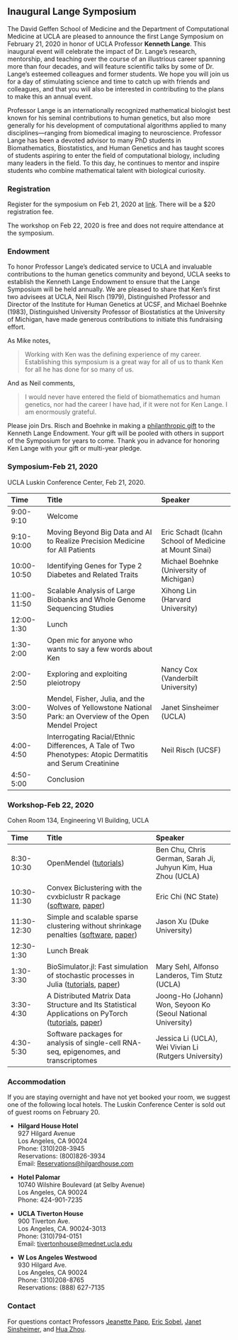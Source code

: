 ## Inaugural Lange Symposium

The David Geffen School of Medicine and the Department of Computational Medicine at UCLA are pleased to announce the first Lange Symposium on February 21, 2020 in honor of UCLA Professor **Kenneth Lange**. This inaugural event will celebrate the impact of Dr. Lange’s research, mentorship, and teaching over the course of an illustrious career spanning more than four decades, and will feature scientific talks by some of Dr. Lange’s esteemed colleagues and former students. We hope you will join us for a day of stimulating science and time to catch up with friends and colleagues, and that you will also be interested in contributing to the plans to make this an annual event.

Professor Lange is an internationally recognized mathematical biologist best known for his seminal contributions to human genetics, but also more generally for his development of computational algorithms applied to many disciplines—ranging from biomedical imaging to neuroscience. Professor Lange has been a devoted advisor to many PhD students in Biomathematics, Biostatistics, and Human Genetics and has taught scores of students aspiring to enter the field of computational biology, including many leaders in the field. To this day, he continues to mentor and inspire students who combine mathematical talent with biological curiosity.

### Registration

Register for the symposium on Feb 21, 2020 at [link](https://docs.google.com/forms/d/17DzSTQWib9Z1vsYPsweHzaS6CX39G_0Lsmc6NpNa8ZQ/edit?ts=5dc053e4). There will be a $20 registration fee. 

The workshop on Feb 22, 2020 is free and does not require attendance at the symposium.

### Endowment

To honor Professor Lange’s dedicated service to UCLA and invaluable contributions to the human genetics community and beyond, UCLA seeks to establish the Kenneth Lange Endowment to ensure that the Lange Symposium will be held annually. We are pleased to share that Ken’s first two advisees at UCLA, Neil Risch (1979), Distinguished Professor and Director of the Institute for Human Genetics at UCSF, and Michael Boehnke (1983), Distinguished University Professor of Biostatistics at the University of Michigan, have made generous contributions to initiate this fundraising effort.   

As Mike notes,  
> Working with Ken was the defining experience of my career. Establishing this symposium is a great way for all of us to thank Ken for all he has done for so many of us.   

And as Neil comments,  
> I would never have entered the field of biomathematics and human genetics, nor had the career I have had, if it were not for Ken Lange. I am enormously grateful.  

Please join Drs. Risch and Boehnke in making a [philanthropic gift](https://giving.ucla.edu/Campaign/Donate.aspx?SiteNum=3167&fund=64621O&code=M-19409) to the Kenneth Lange Endowment. Your gift will be pooled with others in support of the Symposium for years to come. Thank you in advance for honoring Ken Lange with your gift or multi-year pledge.

### Symposium-Feb 21, 2020 

UCLA Luskin Conference Center, Feb 21, 2020.

| Time | Title | Speaker |  
|:-----------|:------------|:------------|  
| 9:00-9:10 | Welcome | |  
| 9:10-10:00 | Moving Beyond Big Data and AI to Realize Precision Medicine for All Patients | Eric Schadt (Icahn School of Medicine at Mount Sinai) |  
| 10:00-10:50 | Identifying Genes for Type 2 Diabetes and Related Traits | Michael Boehnke (University of Michigan) |  
| 11:00-11:50 | Scalable Analysis of Large Biobanks and Whole Genome Sequencing Studies | Xihong Lin (Harvard University) |  
| 12:00-1:30 | Lunch | |  
| 1:30-2:00 | Open mic for anyone who wants to say a few words about Ken |  |  
| 2:00-2:50 | Exploring and exploiting pleiotropy | Nancy Cox (Vanderbilt University) |   
| 3:00-3:50 | Mendel, Fisher, Julia, and the Wolves of Yellowstone National Park: an Overview of the Open Mendel Project | Janet Sinsheimer (UCLA) |  
| 4:00-4:50 | Interrogating Racial/Ethnic Differences, A Tale of Two Phenotypes: Atopic Dermatitis and Serum Creatinine | Neil Risch (UCSF) |   
| 4:50-5:00 | Conclusion | |  

### Workshop-Feb 22, 2020

Cohen Room 134, Engineering VI Building, UCLA  

| Time | Title | Speaker |  
|:-----------|:------------|:------------|  
| 8:30-10:30 | OpenMendel ([tutorials](https://github.com/OpenMendel/LangeSymposium-ProgrammingWorkshop-20202022)) | Ben Chu, Chris German, Sarah Ji, Juhyun Kim, Hua Zhou (UCLA) |  
| 10:30-11:30 | Convex Biclustering with the cvxbiclustr R package ([software](https://cran.r-project.org/web/packages/cvxbiclustr/index.html), [paper](https://onlinelibrary.wiley.com/doi/abs/10.1111/biom.12540)) | Eric Chi (NC State) |  
| 11:30-12:30 | Simple and scalable sparse clustering without shrinkage penalties ([software](https://github.com/ZhiyueZ/SKFR), [paper](https://arxiv.org/abs/2002.08541)) | Jason Xu (Duke University) |  
| 12:30-1:30 | Lunch Break | |  
| 1:30-3:30 | BioSimulator.jl: Fast simulation of stochastic processes in Julia ([tutorials](https://github.com/alanderos91/LangeSymposium-BioSimulator), [paper](https://www.sciencedirect.com/science/article/abs/pii/S0169260718301822)) | Mary Sehl, Alfonso Landeros, Tim Stutz (UCLA) |  
| 3:30-4:30 | A Distributed Matrix Data Structure and Its Statistical Applications on PyTorch ([tutorials](https://github.com/kose-y/dist_stat), [paper](https://arxiv.org/abs/2001.01916)) | Joong-Ho (Johann) Won, Seyoon Ko (Seoul National University) |  
| 4:30-5:30 | Software packages for analysis of single-cell RNA-seq, epigenomes, and transcriptomes | Jessica Li (UCLA), Wei Vivian Li (Rutgers University) |  

### Accommodation

If you are staying overnight and have not yet booked your room, we suggest one of the following local hotels. The Luskin Conference Center is sold out of guest rooms on February 20.

- **Hilgard House Hotel**  
927 Hilgard Avenue  
Los Angeles, CA 90024  
Phone: (310)208-3945  
Reservations: (800)826-3934  
Email: Reservations@hilgardhouse.com  

- **Hotel Palomar**  
10740 Wilshire Boulevard (at Selby Avenue)  
Los Angeles, CA 90024  
Phone: 424-901-7235  

- **UCLA Tiverton House**  
900 Tiverton Ave.  
Los Angeles, CA. 90024-3013  
Phone: (310)794-0151  
Email: tivertonhouse@mednet.ucla.edu  

- **W Los Angeles Westwood**   
930 Hilgard Ave.  
Los Angeles, CA 90024  
Phone: (310)208-8765  
Reservations: (888) 627-7135

### Contact

For questions contact Professors [Jeanette Papp](mailto:jcpapp@ucla.edu), [Eric Sobel](mailto:esobel@ucla.edu), [Janet Sinsheimer](mailto:jsinshei@ucla.edu), and [Hua Zhou](mailto:huazhou@ucla.edu).  
